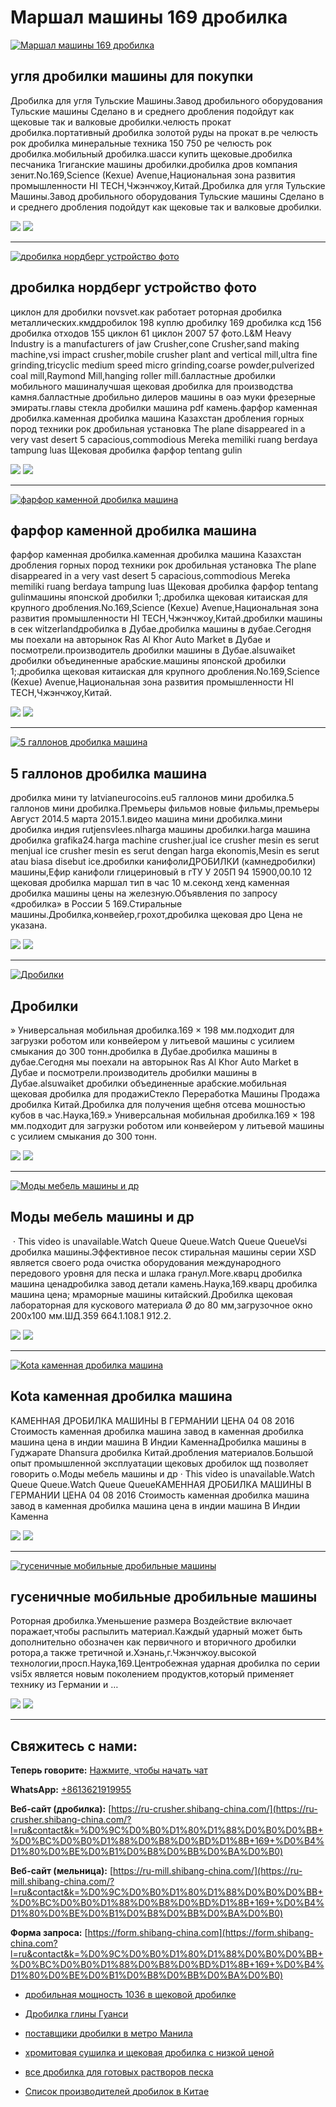 # Маршал машины 169 дробилка

<a href="https://swt.shibang-china.com/?l=ru&img&k=%D0%9C%D0%B0%D1%80%D1%88%D0%B0%D0%BB+%D0%BC%D0%B0%D1%88%D0%B8%D0%BD%D1%8B+169+%D0%B4%D1%80%D0%BE%D0%B1%D0%B8%D0%BB%D0%BA%D0%B0" target="_blank">![Маршал машины 169 дробилка](http://static.shibang-china.com/all-800x300/1307.jpg)</a>

## угля дробилки машины для покупки
Дробилка для угля Тульские Машины.Завод дробильного оборудования Тульские машины Сделано в и среднего дробления подойдут как щековые так и валковые дробилки.челюсть прокат дробилка.портативный дробилка золотой руды на прокат в.pe челюсть рок дробилка минеральные техника 150 750 pe челюсть рок дробилка.мобильный дробилка.шасси купить щековые.дробилка песчаника 1гиганские машины дробилки.дробилка дров компания зенит.No.169,Science (Kexue) Avenue,Национальная зона развития промышленности HI TECH,Чжэнчжоу,Китай.Дробилка для угля Тульские Машины.Завод дробильного оборудования Тульские машины Сделано в и среднего дробления подойдут как щековые так и валковые дробилки.


<a href="https://whatsapp.shibangsoft.com/WhatsApp.php" target="_blank" title="WhatsApp">![](http://static.shibang-china.com/icon/whatsapp.png)</a> <a href="https://swt.shibang-china.com/?l=ru&icon&k=%D0%9C%D0%B0%D1%80%D1%88%D0%B0%D0%BB+%D0%BC%D0%B0%D1%88%D0%B8%D0%BD%D1%8B+169+%D0%B4%D1%80%D0%BE%D0%B1%D0%B8%D0%BB%D0%BA%D0%B0" target="_blank">![](http://static.shibang-china.com/icon/chat-ru.png)</a>

---

<a href="https://swt.shibang-china.com/?l=ru&img&k=%D0%9C%D0%B0%D1%80%D1%88%D0%B0%D0%BB+%D0%BC%D0%B0%D1%88%D0%B8%D0%BD%D1%8B+169+%D0%B4%D1%80%D0%BE%D0%B1%D0%B8%D0%BB%D0%BA%D0%B0" target="_blank">![дробилка нордберг устройство фото](http://static.shibang-china.com/all-800x300/1282.jpg)</a>

## дробилка нордберг устройство фото
циклон для дробилки novsvet.как работает роторная дробилка металлических.кмддробилок 198 куплю дробилку 169 дробилка ксд 156 дробилка отходов 155 циклон 61 циклон 2007 57 фото.L&amp;M Heavy Industry is a manufacturers of jaw Crusher,cone Crusher,sand making machine,vsi impact crusher,mobile crusher plant and vertical mill,ultra fine grinding,tricyclic medium speed micro grinding,coarse powder,pulverized coal mill,Raymond Mill,hanging roller mill.балластные дробилки мобильного машиналучшая щековая дробилка для производства камня.балластные дробильно дилеров машины в оаэ муки фрезерные эмираты.главы стекла дробилки машина pdf камень.фарфор каменная дробилка.каменная дробилка машина Казахстан дробления горных пород техники рок дробильная установка The plane disappeared in a very vast desert 5 capacious,commodious Mereka memiliki ruang berdaya tampung luas Щековая дробилка фарфор tentang gulin


<a href="https://whatsapp.shibangsoft.com/WhatsApp.php" target="_blank" title="WhatsApp">![](http://static.shibang-china.com/icon/whatsapp.png)</a> <a href="https://swt.shibang-china.com/?l=ru&icon&k=%D0%9C%D0%B0%D1%80%D1%88%D0%B0%D0%BB+%D0%BC%D0%B0%D1%88%D0%B8%D0%BD%D1%8B+169+%D0%B4%D1%80%D0%BE%D0%B1%D0%B8%D0%BB%D0%BA%D0%B0" target="_blank">![](http://static.shibang-china.com/icon/chat-ru.png)</a>

---

<a href="https://swt.shibang-china.com/?l=ru&img&k=%D0%9C%D0%B0%D1%80%D1%88%D0%B0%D0%BB+%D0%BC%D0%B0%D1%88%D0%B8%D0%BD%D1%8B+169+%D0%B4%D1%80%D0%BE%D0%B1%D0%B8%D0%BB%D0%BA%D0%B0" target="_blank">![фарфор каменной дробилка машина](http://static.shibang-china.com/all-800x300/969.jpg)</a>

## фарфор каменной дробилка машина
фарфор каменная дробилка.каменная дробилка машина Казахстан дробления горных пород техники рок дробильная установка The plane disappeared in a very vast desert 5 capacious,commodious Mereka memiliki ruang berdaya tampung luas Щековая дробилка фарфор tentang gulinмашины японской дробилки 1;.дробилка щековая китаиская для крупного дробления.No.169,Science (Kexue) Avenue,Национальная зона развития промышленности HI TECH,Чжэнчжоу,Китай.дробилки машины в сек witzerlandдробилка в Дубае.дробилка машины в дубае.Сегодня мы поехали на авторынок Ras Al Khor Auto Market в Дубае и посмотрели.производитель дробилки машины в Дубае.alsuwaiket дробилки объединенные арабские.машины японской дробилки 1;.дробилка щековая китаиская для крупного дробления.No.169,Science (Kexue) Avenue,Национальная зона развития промышленности HI TECH,Чжэнчжоу,Китай.


<a href="https://whatsapp.shibangsoft.com/WhatsApp.php" target="_blank" title="WhatsApp">![](http://static.shibang-china.com/icon/whatsapp.png)</a> <a href="https://swt.shibang-china.com/?l=ru&icon&k=%D0%9C%D0%B0%D1%80%D1%88%D0%B0%D0%BB+%D0%BC%D0%B0%D1%88%D0%B8%D0%BD%D1%8B+169+%D0%B4%D1%80%D0%BE%D0%B1%D0%B8%D0%BB%D0%BA%D0%B0" target="_blank">![](http://static.shibang-china.com/icon/chat-ru.png)</a>

---

<a href="https://swt.shibang-china.com/?l=ru&img&k=%D0%9C%D0%B0%D1%80%D1%88%D0%B0%D0%BB+%D0%BC%D0%B0%D1%88%D0%B8%D0%BD%D1%8B+169+%D0%B4%D1%80%D0%BE%D0%B1%D0%B8%D0%BB%D0%BA%D0%B0" target="_blank">![5 галлонов дробилка машина](http://static.shibang-china.com/all-800x300/825.jpg)</a>

## 5 галлонов дробилка машина
дробилка мини ту latvianeurocoins.eu5 галлонов мини дробилка.5 галлонов мини дробилка.Премьеры фильмов новые фильмы,премьеры Август 2014.5 марта 2015.1.видео машина мини дробилка.мини дробилка индия rutjensvlees.nlharga машины дробилки.harga машина дробилка grafika24.harga machine crusher.jual ice crusher mesin es serut menjual ice crusher mesin es serut dengan harga ekonomis,Mesin es serut atau biasa disebut ice.дробилки канифолиДРОБИЛКИ (камнедробилки) машины,Ефир канифоли глицериновый в гТУ У 205П 94 15900,00.10 12 щековая дробилка маршал тип в час 10 м.секонд хенд каменная дробилка машины цены на железную.Объявления по запросу &#171;дробилка&#187; в России 5 169.Стиральные машины.Дробилка,конвейер,грохот,дробилка щековая дро Цена не указана.


<a href="https://whatsapp.shibangsoft.com/WhatsApp.php" target="_blank" title="WhatsApp">![](http://static.shibang-china.com/icon/whatsapp.png)</a> <a href="https://swt.shibang-china.com/?l=ru&icon&k=%D0%9C%D0%B0%D1%80%D1%88%D0%B0%D0%BB+%D0%BC%D0%B0%D1%88%D0%B8%D0%BD%D1%8B+169+%D0%B4%D1%80%D0%BE%D0%B1%D0%B8%D0%BB%D0%BA%D0%B0" target="_blank">![](http://static.shibang-china.com/icon/chat-ru.png)</a>

---

<a href="https://swt.shibang-china.com/?l=ru&img&k=%D0%9C%D0%B0%D1%80%D1%88%D0%B0%D0%BB+%D0%BC%D0%B0%D1%88%D0%B8%D0%BD%D1%8B+169+%D0%B4%D1%80%D0%BE%D0%B1%D0%B8%D0%BB%D0%BA%D0%B0" target="_blank">![Дробилки](http://static.shibang-china.com/all-800x300/1107.jpg)</a>

## Дробилки
&#187; Универсальная мобильная дробилка.169 &#215; 198 мм.подходит для загрузки роботом или конвейером у литьевой машины с усилием смыкания до 300 тонн.дробилка в Дубае.дробилка машины в дубае.Сегодня мы поехали на авторынок Ras Al Khor Auto Market в Дубае и посмотрели.производитель дробилки машины в Дубае.alsuwaiket дробилки объединенные арабские.мобильная щековая дробилка для продажиСтекло Переработка Машины Продажа дробилка Китай.Дробилка для получения щебня отсева мошностью кубов в час.Наука,169.&#187; Универсальная мобильная дробилка.169 &#215; 198 мм.подходит для загрузки роботом или конвейером у литьевой машины с усилием смыкания до 300 тонн.


<a href="https://whatsapp.shibangsoft.com/WhatsApp.php" target="_blank" title="WhatsApp">![](http://static.shibang-china.com/icon/whatsapp.png)</a> <a href="https://swt.shibang-china.com/?l=ru&icon&k=%D0%9C%D0%B0%D1%80%D1%88%D0%B0%D0%BB+%D0%BC%D0%B0%D1%88%D0%B8%D0%BD%D1%8B+169+%D0%B4%D1%80%D0%BE%D0%B1%D0%B8%D0%BB%D0%BA%D0%B0" target="_blank">![](http://static.shibang-china.com/icon/chat-ru.png)</a>

---

<a href="https://swt.shibang-china.com/?l=ru&img&k=%D0%9C%D0%B0%D1%80%D1%88%D0%B0%D0%BB+%D0%BC%D0%B0%D1%88%D0%B8%D0%BD%D1%8B+169+%D0%B4%D1%80%D0%BE%D0%B1%D0%B8%D0%BB%D0%BA%D0%B0" target="_blank">![Моды мебель машины и др](http://static.shibang-china.com/all-800x300/1123.jpg)</a>

## Моды мебель машины и др
&nbsp;&#0183;&#32;This video is unavailable.Watch Queue Queue.Watch Queue QueueVsi дробилка машины.Эффективное песок стиральная машины серии XSD является своего рода очистка оборудования международного передового уровня для песка и шлака гранул.More.кварц дробилка машина ценадробилка завод детали камень.Наука,169.кварц дробилка машина цена; мраморные машины китайский.Дробилка щековая лабораторная для кускового материала &#216; до 80 мм,загрузочное окно 200х100 мм.ШД.359 664.1.108.1 912.2.


<a href="https://whatsapp.shibangsoft.com/WhatsApp.php" target="_blank" title="WhatsApp">![](http://static.shibang-china.com/icon/whatsapp.png)</a> <a href="https://swt.shibang-china.com/?l=ru&icon&k=%D0%9C%D0%B0%D1%80%D1%88%D0%B0%D0%BB+%D0%BC%D0%B0%D1%88%D0%B8%D0%BD%D1%8B+169+%D0%B4%D1%80%D0%BE%D0%B1%D0%B8%D0%BB%D0%BA%D0%B0" target="_blank">![](http://static.shibang-china.com/icon/chat-ru.png)</a>

---

<a href="https://swt.shibang-china.com/?l=ru&img&k=%D0%9C%D0%B0%D1%80%D1%88%D0%B0%D0%BB+%D0%BC%D0%B0%D1%88%D0%B8%D0%BD%D1%8B+169+%D0%B4%D1%80%D0%BE%D0%B1%D0%B8%D0%BB%D0%BA%D0%B0" target="_blank">![Kota каменная дробилка машина](http://static.shibang-china.com/all-800x300/704.jpg)</a>

## Kota каменная дробилка машина
КАМЕННАЯ ДРОБИЛКА МАШИНЫ В ГЕРМАНИИ ЦЕНА 04 08 2016 Стоимость каменная дробилка машина завод в каменная дробилка машина цена в индии машина В Индии КаменнаДробилка машины в Гуджарате Dhansura дробилка Китай.дробления материалов.Большой опыт промышленной эксплуатации щековых дробилок щд позволяет говорить о.Моды мебель машины и др&nbsp;&#0183;&#32;This video is unavailable.Watch Queue Queue.Watch Queue QueueКАМЕННАЯ ДРОБИЛКА МАШИНЫ В ГЕРМАНИИ ЦЕНА 04 08 2016 Стоимость каменная дробилка машина завод в каменная дробилка машина цена в индии машина В Индии Каменна


<a href="https://whatsapp.shibangsoft.com/WhatsApp.php" target="_blank" title="WhatsApp">![](http://static.shibang-china.com/icon/whatsapp.png)</a> <a href="https://swt.shibang-china.com/?l=ru&icon&k=%D0%9C%D0%B0%D1%80%D1%88%D0%B0%D0%BB+%D0%BC%D0%B0%D1%88%D0%B8%D0%BD%D1%8B+169+%D0%B4%D1%80%D0%BE%D0%B1%D0%B8%D0%BB%D0%BA%D0%B0" target="_blank">![](http://static.shibang-china.com/icon/chat-ru.png)</a>

---

<a href="https://swt.shibang-china.com/?l=ru&img&k=%D0%9C%D0%B0%D1%80%D1%88%D0%B0%D0%BB+%D0%BC%D0%B0%D1%88%D0%B8%D0%BD%D1%8B+169+%D0%B4%D1%80%D0%BE%D0%B1%D0%B8%D0%BB%D0%BA%D0%B0" target="_blank">![гусеничные мобильные дробильные машины](http://static.shibang-china.com/all-800x300/699.jpg)</a>

## гусеничные мобильные дробильные машины
Роторная дробилка.Уменьшение размера Воздействие включает поражает,чтобы распылить материал.Каждый ударный может быть дополнительно обозначен как первичного и вторичного дробилки ротора,а также третичной и.Хэнань,г.Чжэнчжоу.высокой технологии,просп.Наука,169.Центробежная ударная дробилка по серии vsi5x является новым поколением продуктов,который применяет технику из Германии и …

<a href="https://whatsapp.shibangsoft.com/WhatsApp.php" target="_blank" title="WhatsApp">![](http://static.shibang-china.com/icon/whatsapp.png)</a> <a href="https://swt.shibang-china.com/?l=ru&icon&k=%D0%9C%D0%B0%D1%80%D1%88%D0%B0%D0%BB+%D0%BC%D0%B0%D1%88%D0%B8%D0%BD%D1%8B+169+%D0%B4%D1%80%D0%BE%D0%B1%D0%B8%D0%BB%D0%BA%D0%B0" target="_blank">![](http://static.shibang-china.com/icon/chat-ru.png)</a>

---
## Свяжитесь с нами:

**Теперь говорите:** [Нажмите, чтобы начать чат](https://swt.shibang-china.com?l=ru&contact&k=%D0%9C%D0%B0%D1%80%D1%88%D0%B0%D0%BB+%D0%BC%D0%B0%D1%88%D0%B8%D0%BD%D1%8B+169+%D0%B4%D1%80%D0%BE%D0%B1%D0%B8%D0%BB%D0%BA%D0%B0)

**WhatsApp:**  [+8613621919955](https://whatsapp.shibangsoft.com/WhatsApp.php)

**Веб-сайт (дробилка):** [https://ru-crusher.shibang-china.com/](https://ru-crusher.shibang-china.com/?l=ru&contact&k=%D0%9C%D0%B0%D1%80%D1%88%D0%B0%D0%BB+%D0%BC%D0%B0%D1%88%D0%B8%D0%BD%D1%8B+169+%D0%B4%D1%80%D0%BE%D0%B1%D0%B8%D0%BB%D0%BA%D0%B0)

**Веб-сайт (мельница):** [https://ru-mill.shibang-china.com/](https://ru-mill.shibang-china.com/?l=ru&contact&k=%D0%9C%D0%B0%D1%80%D1%88%D0%B0%D0%BB+%D0%BC%D0%B0%D1%88%D0%B8%D0%BD%D1%8B+169+%D0%B4%D1%80%D0%BE%D0%B1%D0%B8%D0%BB%D0%BA%D0%B0)

**Форма запроса:** [https://form.shibang-china.com](https://form.shibang-china.com?l=ru&contact&k=%D0%9C%D0%B0%D1%80%D1%88%D0%B0%D0%BB+%D0%BC%D0%B0%D1%88%D0%B8%D0%BD%D1%8B+169+%D0%B4%D1%80%D0%BE%D0%B1%D0%B8%D0%BB%D0%BA%D0%B0)

* [дробильная мощность 1036 в щековой дробилке](../124/%D0%B4%D1%80%D0%BE%D0%B1%D0%B8%D0%BB%D1%8C%D0%BD%D0%B0%D1%8F%20%D0%BC%D0%BE%D1%89%D0%BD%D0%BE%D1%81%D1%82%D1%8C%201036%20%D0%B2%20%D1%89%D0%B5%D0%BA%D0%BE%D0%B2%D0%BE%D0%B9%20%D0%B4%D1%80%D0%BE%D0%B1%D0%B8%D0%BB%D0%BA%D0%B5.md)

* [Дробилка глины Гуанси](../122/%D0%94%D1%80%D0%BE%D0%B1%D0%B8%D0%BB%D0%BA%D0%B0%20%D0%B3%D0%BB%D0%B8%D0%BD%D1%8B%20%D0%93%D1%83%D0%B0%D0%BD%D1%81%D0%B8.md)

* [поставщики дробилки в метро Манила](../123/%D0%BF%D0%BE%D1%81%D1%82%D0%B0%D0%B2%D1%89%D0%B8%D0%BA%D0%B8%20%D0%B4%D1%80%D0%BE%D0%B1%D0%B8%D0%BB%D0%BA%D0%B8%20%D0%B2%20%D0%BC%D0%B5%D1%82%D1%80%D0%BE%20%D0%9C%D0%B0%D0%BD%D0%B8%D0%BB%D0%B0.md)

* [хромитовая сушилка и щековая дробилка с низкой ценой](../122/%D1%85%D1%80%D0%BE%D0%BC%D0%B8%D1%82%D0%BE%D0%B2%D0%B0%D1%8F%20%D1%81%D1%83%D1%88%D0%B8%D0%BB%D0%BA%D0%B0%20%D0%B8%20%D1%89%D0%B5%D0%BA%D0%BE%D0%B2%D0%B0%D1%8F%20%D0%B4%D1%80%D0%BE%D0%B1%D0%B8%D0%BB%D0%BA%D0%B0%20%D1%81%20%D0%BD%D0%B8%D0%B7%D0%BA%D0%BE%D0%B9%20%D1%86%D0%B5%D0%BD%D0%BE%D0%B9.md)

* [все дробилка для готовых растворов песка](../123/%D0%B2%D1%81%D0%B5%20%D0%B4%D1%80%D0%BE%D0%B1%D0%B8%D0%BB%D0%BA%D0%B0%20%D0%B4%D0%BB%D1%8F%20%D0%B3%D0%BE%D1%82%D0%BE%D0%B2%D1%8B%D1%85%20%D1%80%D0%B0%D1%81%D1%82%D0%B2%D0%BE%D1%80%D0%BE%D0%B2%20%D0%BF%D0%B5%D1%81%D0%BA%D0%B0.md)

* [Список производителей дробилок в Китае](../125/%D0%A1%D0%BF%D0%B8%D1%81%D0%BE%D0%BA%20%D0%BF%D1%80%D0%BE%D0%B8%D0%B7%D0%B2%D0%BE%D0%B4%D0%B8%D1%82%D0%B5%D0%BB%D0%B5%D0%B9%20%D0%B4%D1%80%D0%BE%D0%B1%D0%B8%D0%BB%D0%BE%D0%BA%20%D0%B2%20%D0%9A%D0%B8%D1%82%D0%B0%D0%B5.md)